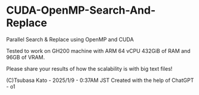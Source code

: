 # CUDA-OpenMP-Search-And-Replace
Parallel Search &amp; Replace using OpenMP and CUDA

Tested to work on GH200 machine with ARM 64 vCPU 432GiB of RAM and 96GB of VRAM.

Please share your results of how the scalability is with big text files!

(C)Tsubasa Kato - 2025/1/9 - 0:37AM JST
Created with the help of ChatGPT - o1
